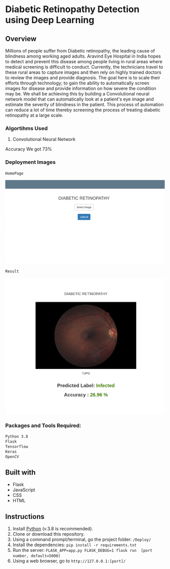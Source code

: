 # Diabetic Retinopathy Detection using Deep Learning


## Overview

Millions of people suffer from Diabetic retinopathy, the leading cause of blindness among working aged adults. Aravind Eye Hospital in India hopes to detect and prevent this disease among people living in rural areas where medical screening is difficult to conduct. Currently, the technicians travel to these rural areas to capture images and then rely on highly trained doctors to review the images and provide diagnosis.
The goal here is to scale their efforts through technology; to gain the ability to automatically screen images for disease and provide information on how severe the condition may be. We shall be achieving this by building a Convolutional neural network model that can automatically look at a patient's eye image and estimate the severity of blindness in the patient. This process of automation can reduce a lot of time thereby screening the process of treating diabetic retinopathy at a large scale.

### Algortihms Used

1. Convolutional Neural Network
	
Accuracy We got 73%



### Deployment Images
	HomePage
![Alt text](assets/Homepage.png)
	
	Result	
![Alt text](assets/result.png)



### Packages and Tools Required:
	Python 3.8
	Flask
	Tensorflow
	Keras
	OpenCV
	
## Built with
* Flask
* JavaScript
* CSS
* HTML

## Instructions
1. Install [Python](https://www.python.org/) (v.3.8 is recommended).
1. Clone or download this repository.
1. Using a command prompt/terminal, go the project folder: `/Deploy/`
1. Install the dependencies: 
`pip install -r requirements.txt`
1. Run the server:
`FLASK_APP=app.py FLASK_DEBUG=1 flask run  [port number, default=5000]`
1. Using a web browser, go to `http://127.0.0.1:[port]/`

